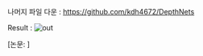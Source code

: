나머지 파일 다운 : https://github.com/kdh4672/DepthNets

Result : 
![out](https://user-images.githubusercontent.com/54311546/114144798-aa634d00-9950-11eb-862a-fcc0728bf8bc.gif)

[논문: ]
